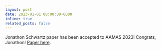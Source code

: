 ```yaml
---
layout: post
date: 2023-01-01 00:00:00+0000
inline: true
related_posts: false
---
```


Jonathon Schwartz paper has been accepted to AAMAS 2023! Congrats, Jonathon! [Paper here](papers/AAMAS-BAPOSGMCP.pdf).

